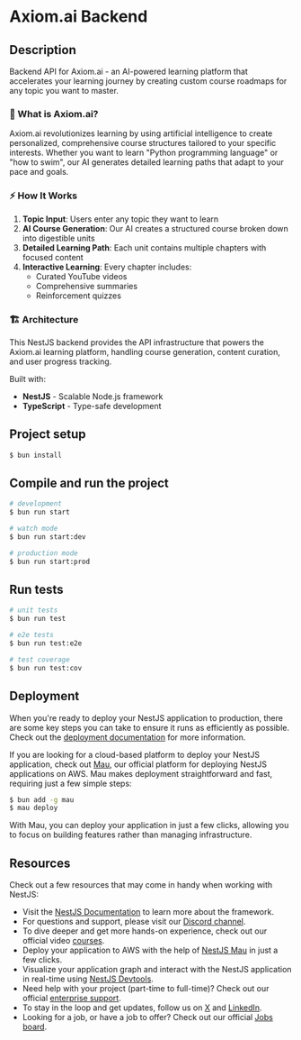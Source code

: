 # Axiom.ai Backend

## Description

Backend API for Axiom.ai - an AI-powered learning platform that accelerates your learning journey by creating custom course roadmaps for any topic you want to master.

### 🎯 What is Axiom.ai?

Axiom.ai revolutionizes learning by using artificial intelligence to create personalized, comprehensive course structures tailored to your specific interests. Whether you want to learn "Python programming language" or "how to swim", our AI generates detailed learning paths that adapt to your pace and goals.

### ⚡ How It Works

1. **Topic Input**: Users enter any topic they want to learn
2. **AI Course Generation**: Our AI creates a structured course broken down into digestible units
3. **Detailed Learning Path**: Each unit contains multiple chapters with focused content
4. **Interactive Learning**: Every chapter includes:
   - Curated YouTube videos
   - Comprehensive summaries
   - Reinforcement quizzes

### 🏗️ Architecture

This NestJS backend provides the API infrastructure that powers the Axiom.ai learning platform, handling course generation, content curation, and user progress tracking.

Built with:

- **NestJS** - Scalable Node.js framework
- **TypeScript** - Type-safe development

## Project setup

```bash
$ bun install
```

## Compile and run the project

```bash
# development
$ bun run start

# watch mode
$ bun run start:dev

# production mode
$ bun run start:prod
```

## Run tests

```bash
# unit tests
$ bun run test

# e2e tests
$ bun run test:e2e

# test coverage
$ bun run test:cov
```

## Deployment

When you're ready to deploy your NestJS application to production, there are some key steps you can take to ensure it runs as efficiently as possible. Check out the [deployment documentation](https://docs.nestjs.com/deployment) for more information.

If you are looking for a cloud-based platform to deploy your NestJS application, check out [Mau](https://mau.nestjs.com), our official platform for deploying NestJS applications on AWS. Mau makes deployment straightforward and fast, requiring just a few simple steps:

```bash
$ bun add -g mau
$ mau deploy
```

With Mau, you can deploy your application in just a few clicks, allowing you to focus on building features rather than managing infrastructure.

## Resources

Check out a few resources that may come in handy when working with NestJS:

- Visit the [NestJS Documentation](https://docs.nestjs.com) to learn more about the framework.
- For questions and support, please visit our [Discord channel](https://discord.gg/G7Qnnhy).
- To dive deeper and get more hands-on experience, check out our official video [courses](https://courses.nestjs.com/).
- Deploy your application to AWS with the help of [NestJS Mau](https://mau.nestjs.com) in just a few clicks.
- Visualize your application graph and interact with the NestJS application in real-time using [NestJS Devtools](https://devtools.nestjs.com).
- Need help with your project (part-time to full-time)? Check out our official [enterprise support](https://enterprise.nestjs.com).
- To stay in the loop and get updates, follow us on [X](https://x.com/nestframework) and [LinkedIn](https://linkedin.com/company/nestjs).
- Looking for a job, or have a job to offer? Check out our official [Jobs board](https://jobs.nestjs.com).
